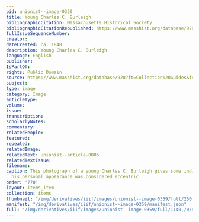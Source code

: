 ```yaml
---
pid: unionist--image-0359
title: Young Charles C. Burleigh
bibliographicCitation: Massachusetts Historical Society
bibliographicCitationRepublished: https://www.masshist.org/database/928?ft=Collection%20Guides&from=/collection-guides/view/fap014
fullIssueSequenceNumber: 
creator: 
dateCreated: ca. 1848
description: Young Charles C. Burleigh
language: English
publisher: 
IsPartOf: 
rights: Public Domain
source: https://www.masshist.org/database/928?ft=Collection%20Guides&from=/collection-guides/view/fap014
subject: 
type: image
category: Image
articleType: 
volume: 
issue: 
transcription: 
scholarlyNotes: 
commentary: 
relatedPeople: 
featured: 
repeated: 
relatedImage: 
relatedText: unionist--article-0005
relatedTextIssue: 
filename: 
caption: This photograph of a young Charles C. Burleigh gives some indication of why
  his personal appearance was considered eccentric.
order: '770'
layout: items_item
collection: items
thumbnail: "/img/derivatives/iiif/images/unionist--image-0359/full/250,/0/default.jpg"
manifest: "/img/derivatives/iiif/unionist--image-0359/manifest.json"
full: "/img/derivatives/iiif/images/unionist--image-0359/full/1140,/0/default.jpg"
---
```

